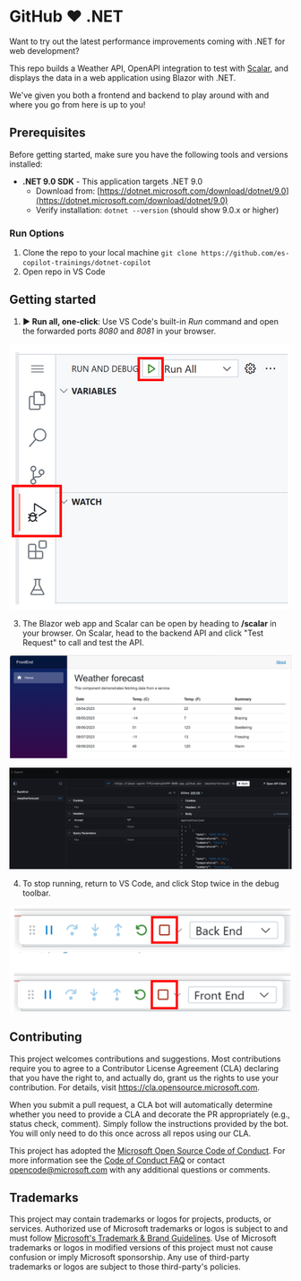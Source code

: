 # GitHub ♥️ .NET

Want to try out the latest performance improvements coming with .NET for web development? 

This repo builds a Weather API, OpenAPI integration to test with [Scalar](https://learn.microsoft.com/aspnet/core/fundamentals/openapi/using-openapi-documents?view=aspnetcore-9.0#use-scalar-for-interactive-api-documentation), and displays the data in a web application using Blazor with .NET. 

We've given you both a frontend and backend to play around with and where you go from here is up to you!

## Prerequisites

Before getting started, make sure you have the following tools and versions installed:

- **.NET 9.0 SDK** - This application targets .NET 9.0
  - Download from: [https://dotnet.microsoft.com/download/dotnet/9.0](https://dotnet.microsoft.com/download/dotnet/9.0)
  - Verify installation: `dotnet --version` (should show 9.0.x or higher)

### Run Options
 
1. Clone the repo to your local machine `git clone https://github.com/es-copilot-trainings/dotnet-copilot`
2. Open repo in VS Code

## Getting started

1. **▶️ Run all, one-click**: Use VS Code's built-in *Run* command and open the forwarded ports *8080* and *8081* in your browser. 

![Debug menu in VS Code showing Run All](images/RunAll.png)

3. The Blazor web app and Scalar can be open by heading to **/scalar** in your browser. On Scalar, head to the backend API and click "Test Request" to call and test the API. 

![A website showing weather](images/BlazorApp.png)

!["UI showing testing an API"](images/scalar.png)

4. To stop running, return to VS Code, and click Stop twice in the debug toolbar. 

![VS Code stop debuggin on both backend and frontend](images/StopRun.png)


## Contributing

This project welcomes contributions and suggestions.  Most contributions require you to agree to a
Contributor License Agreement (CLA) declaring that you have the right to, and actually do, grant us
the rights to use your contribution. For details, visit https://cla.opensource.microsoft.com.

When you submit a pull request, a CLA bot will automatically determine whether you need to provide
a CLA and decorate the PR appropriately (e.g., status check, comment). Simply follow the instructions
provided by the bot. You will only need to do this once across all repos using our CLA.

This project has adopted the [Microsoft Open Source Code of Conduct](https://opensource.microsoft.com/codeofconduct/).
For more information see the [Code of Conduct FAQ](https://opensource.microsoft.com/codeofconduct/faq/) or
contact [opencode@microsoft.com](mailto:opencode@microsoft.com) with any additional questions or comments.

## Trademarks

This project may contain trademarks or logos for projects, products, or services. Authorized use of Microsoft 
trademarks or logos is subject to and must follow 
[Microsoft's Trademark & Brand Guidelines](https://www.microsoft.com/en-us/legal/intellectualproperty/trademarks/usage/general).
Use of Microsoft trademarks or logos in modified versions of this project must not cause confusion or imply Microsoft sponsorship.
Any use of third-party trademarks or logos are subject to those third-party's policies.

